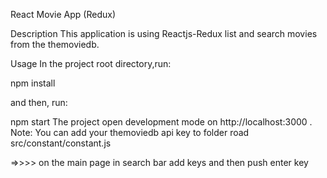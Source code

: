 React Movie App (Redux)

Description
This application is using Reactjs-Redux list and search movies from the themoviedb.

Usage
In the project root directory,run:

npm install

and then, run:

npm start
The project open development mode on http://localhost:3000 .
Note:
You can add your themoviedb api key to folder road src/constant/constant.js

=>>>>  on the main page in search bar add keys and then push enter key
